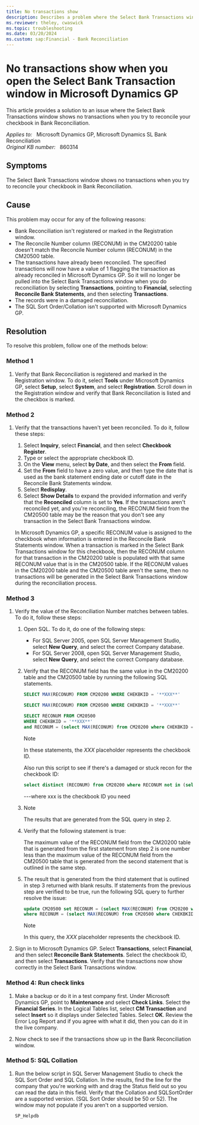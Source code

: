 ```yaml
---
title: No transactions show
description: Describes a problem where the Select Bank Transactions window shows no transactions when you try to reconcile your checkbook in Bank Reconciliation.
ms.reviewer: theley, cwaswick
ms.topic: troubleshooting
ms.date: 03/20/2024
ms.custom: sap:Financial - Bank Reconciliation
---
```

# No transactions show when you open the Select Bank Transaction window in Microsoft Dynamics GP

This article provides a solution to an issue where the Select Bank Transactions window shows no transactions when you try to reconcile your checkbook in Bank Reconciliation.

_Applies to:_ &nbsp; Microsoft Dynamics GP, Microsoft Dynamics SL Bank Reconciliation  
_Original KB number:_ &nbsp; 860314

## Symptoms

The Select Bank Transactions window shows no transactions when you try to reconcile your checkbook in Bank Reconciliation.

## Cause

This problem may occur for any of the following reasons:

- Bank Reconciliation isn't registered or marked in the Registration window.
- The Reconcile Number column (RECONUM) in the CM20200 table doesn't match the Reconcile Number column (RECONUM) in the CM20500 table.
- The transactions have already been reconciled. The specified transactions will now have a value of 1 flagging the transaction as already reconciled in Microsoft Dynamics GP. So it will no longer be pulled into the Select Bank Transactions window when you do reconciliation by selecting **Transactions**, pointing to **Financial**, selecting **Reconcile Bank Statements**, and then selecting **Transactions**.
- The records were in a damaged reconciliation.
- The SQL Sort Order/Collation isn't supported with Microsoft Dynamics GP.

## Resolution

To resolve this problem, follow one of the methods below:

### Method 1

1. Verify that Bank Reconciliation is registered and marked in the Registration window. To do it, select **Tools** under Microsoft Dynamics GP, select **Setup**, select **System**, and select **Registration**. Scroll down in the Registration window and verify that Bank Reconciliation is listed and the checkbox is marked.

### Method 2

1. Verify that the transactions haven't yet been reconciled. To do it, follow these steps:

    1. Select **Inquiry**, select **Financial**, and then select **Checkbook Register**.
    2. Type or select the appropriate checkbook ID.
    3. On the **View** menu, select **by Date**, and then select the **From** field.
    4. Set the **From** field to have a zero value, and then type the date that is used as the bank statement ending date or cutoff date in the Reconcile Bank Statements window.
    5. Select **Redisplay**.
    6. Select **Show Details** to expand the provided information and verify that the **Reconciled** column is set to **Yes**. If the transactions aren't reconciled yet, and you're reconciling, the RECONUM field from the CM20500 table may be the reason that you don't see any transaction in the Select Bank Transactions window.

    In Microsoft Dynamics GP, a specific RECONUM value is assigned to the checkbook when information is entered in the Reconcile Bank Statements window. When a transaction is marked in the Select Bank Transactions window for this checkbook, then the RECONUM column for that transaction in the CM20200 table is populated with that same RECONUM value that is in the CM20500 table. If the RECONUM values in the CM20200 table and the CM20500 table aren't the same, then no transactions will be generated in the Select Bank Transactions window during the reconciliation process.

### Method 3

1. Verify the value of the Reconciliation Number matches between tables. To do it, follow these steps:
    1. Open SQL. To do it, do one of the following steps:
        - For SQL Server 2005, open SQL Server Management Studio, select **New Query**, and select the correct Company database.
        - For SQL Server 2008, open SQL Server Management Studio, select **New Query**, and select the correct Company database.
    2. Verify that the RECONUM field has the same value in the CM20200 table and the CM20500 table by running the following SQL statements.

        ```sql
        SELECT MAX(RECONUM) FROM CM20200 WHERE CHEKBKID = '**XXX**' 
        
        SELECT MAX(RECONUM) FROM CM20500 WHERE CHEKBKID = '**XXX**' 
        
        SELECT RECONUM FROM CM20500 
        WHERE CHEKBKID = '**XXX**' 
        and RECONUM = (select MAX(RECONUM) from CM20200 where CHEKBKID = '**XXX**') 
        ```

        > [!NOTE]
        > In these statements, the *XXX* placeholder represents the checkbook ID.

        Also run this script to see if there's a damaged or stuck recon for the checkbook ID:

        ```sql
        select distinct (RECONUM) from CM20200 where RECONUM not in (select RECONUM from CM20500) and RECONUM <> '0.00000' and CHEKBKID = 'xxx'
        ```

        ---where xxx is the checkbook ID you need

    3. > [!NOTE]
       > The results that are generated from the SQL query in step 2.
    4. Verify that the following statement is true:

        The maximum value of the RECONUM field from the CM20200 table that is generated from the first statement from step 2 is one number less than the maximum value of the RECONUM field from the CM20500 table that is generated from the second statement that is outlined in the same step.

    5. The result that is generated from the third statement that is outlined in step 3 returned with blank results. If statements from the previous step are verified to be true, run the following SQL query to further resolve the issue:

        ```sql
        update CM20500 set RECONUM = (select MAX(RECONUM) from CM20200 where CHEKBKID = '**XXX**') 
        where RECONUM = (select MAX(RECONUM) from CM20500 where CHEKBKID = '**XXX**') 
        ```

        > [!NOTE]
        > In this query, the *XXX* placeholder represents the checkbook ID.

1. Sign in to Microsoft Dynamics GP. Select **Transactions**, select **Financial**, and then select **Reconcile Bank Statements**. Select the checkbook ID, and then select **Transactions**. Verify that the transactions now show correctly in the Select Bank Transactions window.

### Method 4: Run check links

1. Make a backup or do it in a test company first. Under Microsoft Dynamics GP, point to **Maintenance** and select **Check Links**. Select the **Financial Series**. In the Logical Tables list, select **CM Transaction** and select **Insert** so it displays under Selected Tables. Select **OK**. Review the Error Log Report and if you agree with what it did, then you can do it in the live company.

1. Now check to see if the transactions show up in the Bank Reconciliation window.

### Method 5: SQL Collation

1. Run the below script in SQL Server Management Studio to check the SQL Sort Order and SQL Collation. In the results, find the line for the company that you're working with and drag the Status field out so you can read the data in this field. Verify that the Collation and SQLSortOrder are a supported version. (SQL Sort Order should be 50 or 52). The window may not populate if you aren't on a supported version.

    ```sql
    SP_Helpdb
    ```
